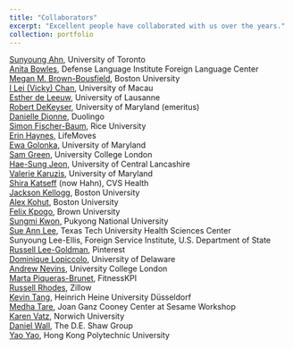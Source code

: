 ```yaml
---
title: "Collaborators"
excerpt: "Excellent people have collaborated with us over the years."
collection: portfolio
---
```


<a href='http://www.sunyoungahn.org/' target='_blank'>Sunyoung Ahn</a>, University of Toronto<br/>
<a href='https://www.linkedin.com/in/anita-r-bowles/' target='_blank'>Anita Bowles</a>, Defense Language Institute Foreign Language Center<br/>
<a href='https://www.bu.edu/linguistics/profile/megan-m-brown-bousfield/' target='_blank'>Megan M. Brown-Bousfield</a>, Boston University<br/>
<a href='https://www.researchgate.net/profile/I-Lei-Chan' target='_blank'>I Lei (Vicky) Chan</a>, University of Macau<br/>
<a href='https://www.researchgate.net/profile/Esther-De-Leeuw' target='_blank'>Esther de Leeuw</a>, University of Lausanne<br/>
<a href='https://sllc.umd.edu/directory/robert-dekeyser' target='_blank'>Robert DeKeyser</a>, University of Maryland (emeritus)<br/>
<a href='https://www.linkedin.com/in/dionnedanielle/' target='_blank'>Danielle Dionne</a>, Duolingo<br/>
<a href='https://profiles.rice.edu/faculty/simon-fischer-baum' target='_blank'>Simon Fischer-Baum</a>, Rice University<br/>
<a href='https://www.linkedin.com/in/erin-haynes-pmp-sfadmin/' target='_blank'>Erin Haynes</a>, LifeMoves<br/>
<a href='https://www.linkedin.com/in/ewa-golonka-a1819a146/' target='_blank'>Ewa Golonka</a>, University of Maryland<br/>
<a href='https://www.linkedin.com/in/sam-jherek-green/' target='_blank'>Sam Green</a>, University College London<br/>
<a href='https://sites.google.com/site/haesungjeon' target='_blank'>Hae-Sung Jeon</a>, University of Central Lancashire<br/>
<a href='https://www.linkedin.com/in/valerie-karuzis-90639416/' target='_blank'>Valerie Karuzis</a>, University of Maryland<br/>
<a href='https://www.linkedin.com/in/shira-hahn-569a2642/' target='_blank'>Shira Katseff</a> (now Hahn), CVS Health<br/>
<a href='https://kellogglinguistics.wixsite.com/ling' target='_blank'>Jackson Kellogg</a>, Boston University<br/>
<a href='https://www.aekohut.com/' target='_blank'>Alex Kohut</a>, Boston University<br/>
<a href='https://www.felixkpogo.com/' target='_blank'>Felix Kpogo</a>, Brown University<br/>
<a href='https://www.researchgate.net/profile/Sungmi-Kwon' target='_blank'>Sungmi Kwon</a>, Pukyong National University<br/>
<a href='https://www.linkedin.com/in/sue-ann-lee-phd-ccc-slp-064a7224/' target='_blank'>Sue Ann Lee</a>, Texas Tech University Health Sciences Center<br/>
Sunyoung Lee-Ellis, Foreign Service Institute, U.S. Department of State<br/>
<a href='http://noncompositional.com/' target='_blank'>Russell Lee-Goldman</a>, Pinterest<br/>
<a href='https://dominique-lopiccolo.github.io/' target='_blank'>Dominique Lopiccolo</a>, University of Delaware<br/>
<a href='https://profiles.ucl.ac.uk/12006-andrew-nevins' target='_blank'>Andrew Nevins</a>, University College London<br/>
<a href='https://www.linkedin.com/in/martapiqueras/' target='_blank'>Marta Piqueras-Brunet</a>, FitnessKPI<br/>
<a href='https://www.linkedin.com/in/russellmrhodes/' target='_blank'>Russell Rhodes</a>, Zillow<br/>
<a href='https://www.kevintang.org/' target='_blank'>Kevin Tang</a>, Heinrich Heine University Düsseldorf<br/>
<a href='https://medhatare.com/' target='_blank'>Medha Tare</a>, Joan Ganz Cooney Center at Sesame Workshop<br/>
<a href='https://www.linkedin.com/in/kvatz/' target='_blank'>Karen Vatz</a>, Norwich University<br/>
<a href='https://www.linkedin.com/in/itsdanwall/' target='_blank'>Daniel Wall</a>, The D.E. Shaw Group<br/>
<a href='https://sites.google.com/view/yao-yao-linguistics/' target='_blank'>Yao Yao</a>, Hong Kong Polytechnic University<br/> 
